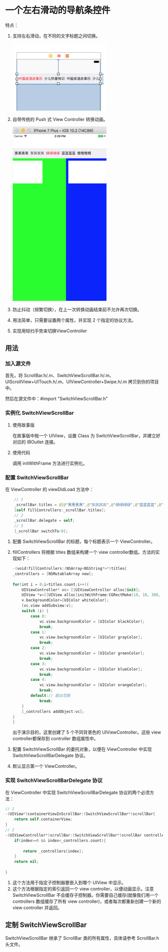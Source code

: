 # 一个左右滑动的导航条控件

特点：

1. 支持左右滑动，在不同的文字标题之间切换。

	<img src = 'https://raw.githubusercontent.com/kmyhy/ScrollBar/master/1.png' width='300'/>

2. 自带传统的 Push 式 View Controller 转换动画。

	<img src='https://raw.githubusercontent.com/kmyhy/ScrollBar/master/2.png' width='300'/>

3. 防止抖动（频繁切换），在上一次转换动画结束前不允许再次切换。
4. 用法简单，只需要设置两个属性，并实现 2 个指定的协议方法。
5. 实现用轻扫手势来切换ViewController

## 用法

### 加入源文件
首先，将 ScrollBar.h/.m、SwitchViewScrollBar.h/.m、UIScrollView+UITouch.h/.m、UIViewController+Swipe.h/.m 拷贝到你的项目中。

然后在源文件中：#import "SwitchViewScrollBar.h"

### 实例化 SwitchViewScrollBar

1. 使用故事版

	在故事版中拖一个 UIView，设置 Class 为 SwitchViewScrollBar，并建立好对应的 IBOutlet 连接。
	
2. 使用代码

	调用 initWithFrame 方法进行实例化。
	

### 配置 SwitchViewScrollBar

在 ViewController 的 viewDidLoad 方法中：

```swift
	// 1
	_scrollBar.titles = @[@"黑黑黑黑",@"灰灰灰灰",@"绿绿绿绿",@"蓝蓝蓝蓝",@"橙橙橙橙"];
	[self fillControllers:_scrollBar.titles];
	// 2
    _scrollBar.delegate = self;
    // 3
    [_scrollBar switchTo:0];

```

1. 配置 SwitchViewScrollBar 的标题，每个标题表示一个 ViewController。
2. fillControllers 将根据 titles 数组来构建一个 view controller数组。方法的实现如下：

	```swift
	-(void)fillControllers:(NSArray<NSString*>*)titles{
    _controllers = [NSMutableArray new];
    
    for(int i = 0;i<titles.count;i++){
        UIViewController* vc= [[UIViewController alloc]init];
        UIView *v=[[UIView alloc]initWithFrame:CGRectMake(10, 10, 300, 100)];
        v.backgroundColor=[UIColor whiteColor];
        [vc.view addSubview:v];
        switch (i) {
            case 0:
                vc.view.backgroundColor = [UIColor blackColor];
                break;
            case 1:
                vc.view.backgroundColor = [UIColor grayColor];
                break;
            case 2:
                vc.view.backgroundColor = [UIColor greenColor];
                break;
            case 3:
                vc.view.backgroundColor = [UIColor blueColor];
                break;
            case 4:
                vc.view.backgroundColor = [UIColor orangeColor];
                break;
            default:// 超出范围
                break;
        }
        [_controllers addObject:vc];
    }
	}
	```
	
	出于演示目的，这里创建了 5 个不同背景色的 UIViewController。这些 view controller都保存到 controller 数组属性中。
	
3. 配置 SwitchViewScrollBar 的委托对象，以便在 ViewController 中实现 SwitchViewScrollBarDelegate 协议。
4. 默认显示第一个 ViewController。

### 实现 SwitchViewScrollBarDelegate 协议

在 ViewController 中实现 SwitchViewScrollBarDelegate 协议的两个必须方法：

```swift
// 1
-(UIView*)containerViewInScrollBar:(SwitchViewScrollBar*)scrollBar{
    return self.containerView;
}
// 2
-(UIViewController*)scrollBar:(SwitchViewScrollBar*)scrollBar controllerAtIndex:(NSInteger)index{
    if(index>=0 && index<_controllers.count){
    
        return _controllers[index];
    }
    return nil;
    
}
```

1. 这个方法用于指定子控制器要嵌入到哪个 UIView 中显示。
2. 这个方法根据指定的索引返回一个 view controller，以便动画显示。注意 SwitchViewScrollBar 不会缓存子控制器。你需要自己缓存(就像我们用一个 controllers 数组缓存了所有 view controller)，或者每次都重新创建一个新的 view controller 并返回。

## 定制 SwitchViewScrollBar

SwitchViewScrollBar 继承了 ScrollBar 类的所有属性，具体请参考 ScrollBar.h 头文件。



